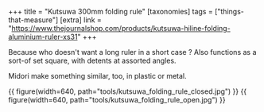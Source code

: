 +++
title = "Kutsuwa 300mm folding rule"
[taxonomies]
tags = ["things-that-measure"]
[extra]
link = "https://www.thejournalshop.com/products/kutsuwa-hiline-folding-aluminium-ruler-xs31"
+++

Because who doesn't want a long ruler in a short case ? Also functions as a sort-of set square, with detents at assorted angles.

Midori make something similar, too, in plastic or metal.

{{ figure(width=640, path="tools/kutsuwa_folding_rule_closed.jpg") }}
{{ figure(width=640, path="tools/kutsuwa_folding_rule_open.jpg") }}
